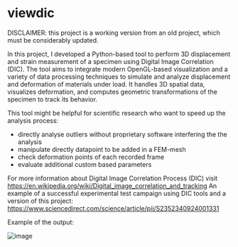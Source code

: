 # viewdic

DISCLAIMER: this project is a working version from an old project, which must be considerably updated.

In this project, I developed a Python-based tool to perform 3D displacement and strain measurement of a specimen using Digital Image Correlation (DIC). The tool aims to integrate modern OpenGL-based visualization and a variety of data processing techniques to simulate and analyze displacement and deformation of materials under load. It handles 3D spatial data, visualizes deformation, and computes geometric transformations of the specimen to track its behavior.

This tool might be helpful for scientific research who want to speed up the analysis process:
- directly analyse outliers without proprietary software interfering the the analysis
- manipulate directly datapoint to be added in a FEM-mesh
- check deformation points of each recorded frame
- evaluate additional custom based parameters

For more information about Digital Image Correlation Process (DIC) visit https://en.wikipedia.org/wiki/Digital_image_correlation_and_tracking
An example of a successful experimental test campaign using DIC tools and a version of this project: https://www.sciencedirect.com/science/article/pii/S2352340924001331

Example of the output:

![image](https://github.com/user-attachments/assets/9197586f-1372-4430-b408-9df44bbf631a)
